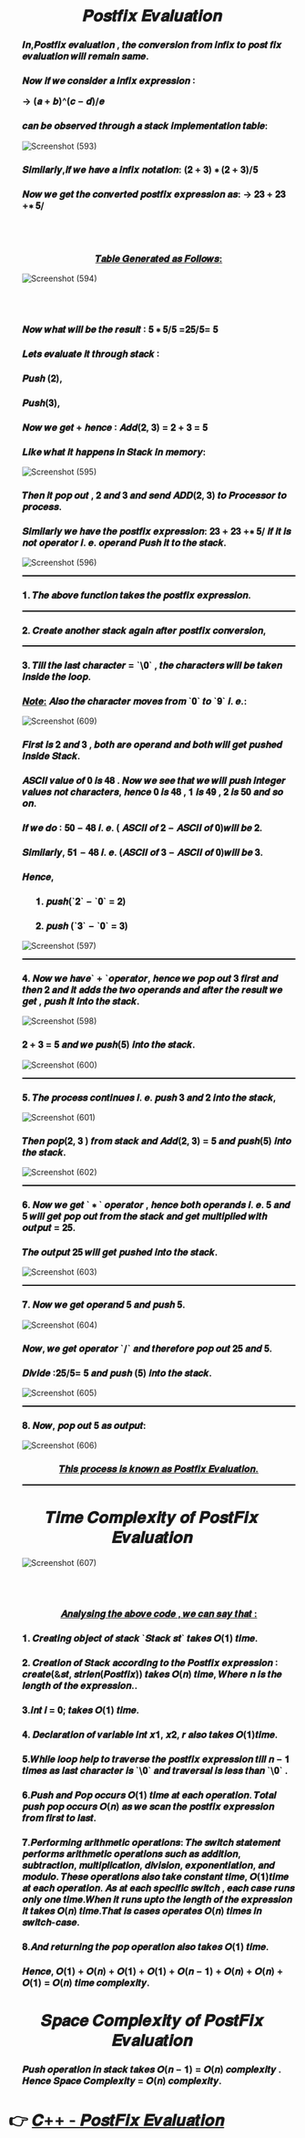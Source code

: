 <h1 align="Center">𝑷𝒐𝒔𝒕𝒇𝒊𝒙 𝑬𝒗𝒂𝒍𝒖𝒂𝒕𝒊𝒐𝒏</h1>
  
<ul>  
  
<h3>𝑰𝒏,𝑷𝒐𝒔𝒕𝒇𝒊𝒙 𝒆𝒗𝒂𝒍𝒖𝒂𝒕𝒊𝒐𝒏 , 𝒕𝒉𝒆 𝒄𝒐𝒏𝒗𝒆𝒓𝒔𝒊𝒐𝒏 𝒇𝒓𝒐𝒎 𝒊𝒏𝒇𝒊𝒙 𝒕𝒐
𝒑𝒐𝒔𝒕 𝒇𝒊𝒙 𝒆𝒗𝒂𝒍𝒖𝒂𝒕𝒊𝒐𝒏 𝒘𝒊𝒍𝒍 𝒓𝒆𝒎𝒂𝒊𝒏 𝒔𝒂𝒎𝒆.</h3>
<h3>𝑵𝒐𝒘 𝒊𝒇 𝒘𝒆 𝒄𝒐𝒏𝒔𝒊𝒅𝒆𝒓 𝒂 𝒊𝒏𝒇𝒊𝒙 𝒆𝒙𝒑𝒓𝒆𝒔𝒔𝒊𝒐𝒏 ∶
  
→ (𝒂 + 𝒃)^(𝒄 − 𝒅)/𝒆</h3>
  
<h3>  𝒄𝒂𝒏 𝒃𝒆 𝒐𝒃𝒔𝒆𝒓𝒗𝒆𝒅 𝒕𝒉𝒓𝒐𝒖𝒈𝒉 𝒂 𝒔𝒕𝒂𝒄𝒌 𝒊𝒎𝒑𝒍𝒆𝒎𝒆𝒏𝒕𝒂𝒕𝒊𝒐𝒏 𝒕𝒂𝒃𝒍𝒆:</h3>
  
![Screenshot (593)](https://github.com/AvinandanBose/PostFix_Evaluation-Space_Time_Complexity/assets/38869235/f4f784a3-83ef-47d8-a31f-ff752c6dbfc4)
  
<h3>𝑺𝒊𝒎𝒊𝒍𝒂𝒓𝒍𝒚,𝒊𝒇 𝒘𝒆 𝒉𝒂𝒗𝒆 𝒂 𝒊𝒏𝒇𝒊𝒙 𝒏𝒐𝒕𝒂𝒕𝒊𝒐𝒏:
(𝟐 + 𝟑) ∗ (𝟐 + 𝟑)/𝟓</h3>
  
<h3>𝑵𝒐𝒘 𝒘𝒆 𝒈𝒆𝒕 𝒕𝒉𝒆 𝒄𝒐𝒏𝒗𝒆𝒓𝒕𝒆𝒅 𝒑𝒐𝒔𝒕𝒇𝒊𝒙 𝒆𝒙𝒑𝒓𝒆𝒔𝒔𝒊𝒐𝒏 𝒂𝒔:
→ 𝟐𝟑 + 𝟐𝟑 +∗ 𝟓/</h3>
  
<br>  
<br> 
  
<h3 align="Center"><ins>𝑻𝒂𝒃𝒍𝒆 𝑮𝒆𝒏𝒆𝒓𝒂𝒕𝒆𝒅 𝒂𝒔 𝑭𝒐𝒍𝒍𝒐𝒘𝒔:</ins></h3>  
  
![Screenshot (594)](https://github.com/AvinandanBose/PostFix_Evaluation-Space_Time_Complexity/assets/38869235/1d79a57b-f29c-4ccb-a6ab-783a9935c66e)
  
<br>  
<br>
  
<h3>  𝑵𝒐𝒘 𝒘𝒉𝒂𝒕 𝒘𝒊𝒍𝒍 𝒃𝒆 𝒕𝒉𝒆 𝒓𝒆𝒔𝒖𝒍𝒕 ∶ 𝟓 ∗ 𝟓/𝟓 =𝟐𝟓/𝟓= 𝟓</h3>
  
<h3>𝑳𝒆𝒕𝒔 𝒆𝒗𝒂𝒍𝒖𝒂𝒕𝒆 𝒊𝒕 𝒕𝒉𝒓𝒐𝒖𝒈𝒉 𝒔𝒕𝒂𝒄𝒌 ∶</h3>
<h3>𝑷𝒖𝒔𝒉 (𝟐),</h3>
<h3>𝑷𝒖𝒔𝒉(𝟑),</h3>
<h3>𝑵𝒐𝒘 𝒘𝒆 𝒈𝒆𝒕 + 𝒉𝒆𝒏𝒄𝒆 ∶ 𝑨𝒅𝒅(𝟐, 𝟑) = 𝟐 + 𝟑 = 𝟓</h3>
<h3>𝑳𝒊𝒌𝒆 𝒘𝒉𝒂𝒕 𝒊𝒕 𝒉𝒂𝒑𝒑𝒆𝒏𝒔 𝒊𝒏 𝑺𝒕𝒂𝒄𝒌 𝒊𝒏 𝒎𝒆𝒎𝒐𝒓𝒚: </h3> 
  
![Screenshot (595)](https://github.com/AvinandanBose/PostFix_Evaluation-Space_Time_Complexity/assets/38869235/3f89591c-41fb-4494-95e6-c730975c0428)
  
  
 <h3> 𝑻𝒉𝒆𝒏 𝒊𝒕 𝒑𝒐𝒑 𝒐𝒖𝒕 , 𝟐 𝒂𝒏𝒅 𝟑 𝒂𝒏𝒅 𝒔𝒆𝒏𝒅 𝑨𝑫𝑫(𝟐, 𝟑) 𝒕𝒐 𝑷𝒓𝒐𝒄𝒆𝒔𝒔𝒐𝒓 𝒕𝒐
𝒑𝒓𝒐𝒄𝒆𝒔𝒔.</h3> 
<h3>𝑺𝒊𝒎𝒊𝒍𝒂𝒓𝒍𝒚 𝒘𝒆 𝒉𝒂𝒗𝒆 𝒕𝒉𝒆 𝒑𝒐𝒔𝒕𝒇𝒊𝒙 𝒆𝒙𝒑𝒓𝒆𝒔𝒔𝒊𝒐𝒏: 𝟐𝟑 + 𝟐𝟑 +∗ 𝟓/ 𝒊𝒇 𝒊𝒕 𝒊𝒔 𝒏𝒐𝒕 𝒐𝒑𝒆𝒓𝒂𝒕𝒐𝒓 𝒊. 𝒆. 𝒐𝒑𝒆𝒓𝒂𝒏𝒅 𝑷𝒖𝒔𝒉 𝒊𝒕 𝒕𝒐 𝒕𝒉𝒆 𝒔𝒕𝒂𝒄𝒌.</h3> 
  
![Screenshot (596)](https://github.com/AvinandanBose/PostFix_Evaluation-Space_Time_Complexity/assets/38869235/4ca7092c-2631-4ce7-a9bc-b6d84ec66c42)
  
 <hr style="color:black;background-color:black;height:2px">
 <h3>𝟏. 𝑻𝒉𝒆 𝒂𝒃𝒐𝒗𝒆 𝒇𝒖𝒏𝒄𝒕𝒊𝒐𝒏 𝒕𝒂𝒌𝒆𝒔 𝒕𝒉𝒆 𝒑𝒐𝒔𝒕𝒇𝒊𝒙 𝒆𝒙𝒑𝒓𝒆𝒔𝒔𝒊𝒐𝒏.</h3>
 <hr style="color:black;background-color:black;height:2px">  
 <h3>𝟐. 𝑪𝒓𝒆𝒂𝒕𝒆 𝒂𝒏𝒐𝒕𝒉𝒆𝒓 𝒔𝒕𝒂𝒄𝒌 𝒂𝒈𝒂𝒊𝒏 𝒂𝒇𝒕𝒆𝒓 𝒑𝒐𝒔𝒕𝒇𝒊𝒙 𝒄𝒐𝒏𝒗𝒆𝒓𝒔𝒊𝒐𝒏,</h3>
  <hr style="color:black;background-color:black;height:2px"> 
 <h3>𝟑. 𝑻𝒊𝒍𝒍 𝒕𝒉𝒆 𝒍𝒂𝒔𝒕 𝒄𝒉𝒂𝒓𝒂𝒄𝒕𝒆𝒓 = `\𝟎` , 𝒕𝒉𝒆 𝒄𝒉𝒂𝒓𝒂𝒄𝒕𝒆𝒓𝒔
𝒘𝒊𝒍𝒍 𝒃𝒆 𝒕𝒂𝒌𝒆𝒏 𝒊𝒏𝒔𝒊𝒅𝒆 𝒕𝒉𝒆 𝒍𝒐𝒐𝒑.</h3>
  
 <h3><ins>𝑵𝒐𝒕𝒆:</ins> 𝑨𝒍𝒔𝒐 𝒕𝒉𝒆 𝒄𝒉𝒂𝒓𝒂𝒄𝒕𝒆𝒓 𝒎𝒐𝒗𝒆𝒔 𝒇𝒓𝒐𝒎 `𝟎` 𝒕𝒐 `𝟗` 𝒊. 𝒆.:</h3> 
   
 ![Screenshot (609)](https://github.com/AvinandanBose/PostFix_Evaluation-Space_Time_Complexity/assets/38869235/b5c35610-e715-49cc-ae29-9c0633e8bb29)
   
 <h3>𝑭𝒊𝒓𝒔𝒕 𝒊𝒔 𝟐 𝒂𝒏𝒅 𝟑 , 𝒃𝒐𝒕𝒉 𝒂𝒓𝒆 𝒐𝒑𝒆𝒓𝒂𝒏𝒅 𝒂𝒏𝒅 𝒃𝒐𝒕𝒉 𝒘𝒊𝒍𝒍 𝒈𝒆𝒕 𝒑𝒖𝒔𝒉𝒆𝒅
𝒊𝒏𝒔𝒊𝒅𝒆 𝑺𝒕𝒂𝒄𝒌.</h3>
    
 <h3>𝑨𝑺𝑪𝑰𝑰 𝒗𝒂𝒍𝒖𝒆 𝒐𝒇 𝟎 𝒊𝒔 𝟒𝟖 . 𝑵𝒐𝒘 𝒘𝒆 𝒔𝒆𝒆 𝒕𝒉𝒂𝒕 𝒘𝒆 𝒘𝒊𝒍𝒍 𝒑𝒖𝒔𝒉 𝒊𝒏𝒕𝒆𝒈𝒆𝒓
𝒗𝒂𝒍𝒖𝒆𝒔 𝒏𝒐𝒕 𝒄𝒉𝒂𝒓𝒂𝒄𝒕𝒆𝒓𝒔, 𝒉𝒆𝒏𝒄𝒆 𝟎 𝒊𝒔 𝟒𝟖 , 𝟏 𝒊𝒔 𝟒𝟗 , 𝟐 𝒊𝒔 𝟓𝟎 𝒂𝒏𝒅
𝒔𝒐 𝒐𝒏.  </h3>
  
 <h3>𝑰𝒇 𝒘𝒆 𝒅𝒐 ∶ 𝟓𝟎 − 𝟒𝟖 𝒊. 𝒆. ( 𝑨𝑺𝑪𝑰𝑰 𝒐𝒇 𝟐 − 𝑨𝑺𝑪𝑰𝑰 𝒐𝒇 𝟎)𝒘𝒊𝒍𝒍 𝒃𝒆 𝟐.</h3>
 <h3>𝑺𝒊𝒎𝒊𝒍𝒂𝒓𝒍𝒚, 𝟓𝟏 − 𝟒𝟖 𝒊. 𝒆. (𝑨𝑺𝑪𝑰𝑰 𝒐𝒇 𝟑 − 𝑨𝑺𝑪𝑰𝑰 𝒐𝒇 𝟎)𝒘𝒊𝒍𝒍 𝒃𝒆 𝟑.</h3>
  
<h3>𝑯𝒆𝒏𝒄𝒆,</h3>
 
<ul>
  
<h3>𝟏. 𝒑𝒖𝒔𝒉(`𝟐` − `𝟎` = 𝟐)</h3>
<h3>𝟐. 𝒑𝒖𝒔𝒉 (`𝟑` − `𝟎` = 𝟑)</h3>
    
</ul>  
  
![Screenshot (597)](https://github.com/AvinandanBose/PostFix_Evaluation-Space_Time_Complexity/assets/38869235/124c4bf7-6bd3-458f-b29f-c34940816460)

  <hr style="color:black;background-color:black;height:2px">
  
<h3>𝟒. 𝑵𝒐𝒘 𝒘𝒆 𝒉𝒂𝒗𝒆` + `𝒐𝒑𝒆𝒓𝒂𝒕𝒐𝒓, 𝒉𝒆𝒏𝒄𝒆 𝒘𝒆 𝒑𝒐𝒑 𝒐𝒖𝒕 𝟑 𝒇𝒊𝒓𝒔𝒕
𝒂𝒏𝒅 𝒕𝒉𝒆𝒏 𝟐 𝒂𝒏𝒅 𝒊𝒕 𝒂𝒅𝒅𝒔 𝒕𝒉𝒆 𝒕𝒘𝒐 𝒐𝒑𝒆𝒓𝒂𝒏𝒅𝒔 𝒂𝒏𝒅 𝒂𝒇𝒕𝒆𝒓 𝒕𝒉𝒆 𝒓𝒆𝒔𝒖𝒍𝒕
𝒘𝒆 𝒈𝒆𝒕 , 𝒑𝒖𝒔𝒉 𝒊𝒕 𝒊𝒏𝒕𝒐 𝒕𝒉𝒆 𝒔𝒕𝒂𝒄𝒌.  </h3>
  
 ![Screenshot (598)](https://github.com/AvinandanBose/PostFix_Evaluation-Space_Time_Complexity/assets/38869235/c8fa8af5-cd48-4f6d-979e-0f8be54e57b2)
  
<h3>  𝟐 + 𝟑 = 𝟓 𝒂𝒏𝒅 𝒘𝒆 𝒑𝒖𝒔𝒉(𝟓) 𝒊𝒏𝒕𝒐 𝒕𝒉𝒆 𝒔𝒕𝒂𝒄𝒌.</h3>
  
![Screenshot (600)](https://github.com/AvinandanBose/PostFix_Evaluation-Space_Time_Complexity/assets/38869235/ad0e3092-7143-4da1-9332-bd7bb5ca3ed4)
  
 <hr style="color:black;background-color:black;height:2px">
  
  <h3>  𝟓. 𝑻𝒉𝒆 𝒑𝒓𝒐𝒄𝒆𝒔𝒔 𝒄𝒐𝒏𝒕𝒊𝒏𝒖𝒆𝒔 𝒊. 𝒆. 𝒑𝒖𝒔𝒉 𝟑 𝒂𝒏𝒅 𝟐 𝒊𝒏𝒕𝒐 𝒕𝒉𝒆 𝒔𝒕𝒂𝒄𝒌,</h3>
  
  ![Screenshot (601)](https://github.com/AvinandanBose/PostFix_Evaluation-Space_Time_Complexity/assets/38869235/78397399-7561-4d2a-b289-e7315dcef127)
  
<h3>  𝑻𝒉𝒆𝒏 𝒑𝒐𝒑(𝟐, 𝟑 ) 𝒇𝒓𝒐𝒎 𝒔𝒕𝒂𝒄𝒌 𝒂𝒏𝒅 𝑨𝒅𝒅(𝟐, 𝟑) = 𝟓 𝒂𝒏𝒅
𝒑𝒖𝒔𝒉(𝟓) 𝒊𝒏𝒕𝒐 𝒕𝒉𝒆 𝒔𝒕𝒂𝒄𝒌.</h3>
  
  ![Screenshot (602)](https://github.com/AvinandanBose/PostFix_Evaluation-Space_Time_Complexity/assets/38869235/63ac3307-51eb-484a-b869-d66e0630285d)

 <hr style="color:black;background-color:black;height:2px">
  
<h3>  𝟔. 𝑵𝒐𝒘 𝒘𝒆 𝒈𝒆𝒕 ` ∗ ` 𝒐𝒑𝒆𝒓𝒂𝒕𝒐𝒓 , 𝒉𝒆𝒏𝒄𝒆 𝒃𝒐𝒕𝒉 𝒐𝒑𝒆𝒓𝒂𝒏𝒅𝒔 𝒊. 𝒆.
𝟓 𝒂𝒏𝒅 𝟓 𝒘𝒊𝒍𝒍 𝒈𝒆𝒕 𝒑𝒐𝒑 𝒐𝒖𝒕 𝒇𝒓𝒐𝒎 𝒕𝒉𝒆 𝒔𝒕𝒂𝒄𝒌 𝒂𝒏𝒅 𝒈𝒆𝒕 𝒎𝒖𝒍𝒕𝒊𝒑𝒍𝒊𝒆𝒅
𝒘𝒊𝒕𝒉 𝒐𝒖𝒕𝒑𝒖𝒕 = 𝟐𝟓.</h3>
  
<h3>𝑻𝒉𝒆 𝒐𝒖𝒕𝒑𝒖𝒕 𝟐𝟓 𝒘𝒊𝒍𝒍 𝒈𝒆𝒕 𝒑𝒖𝒔𝒉𝒆𝒅 𝒊𝒏𝒕𝒐 𝒕𝒉𝒆 𝒔𝒕𝒂𝒄𝒌.  </h3>
  
![Screenshot (603)](https://github.com/AvinandanBose/PostFix_Evaluation-Space_Time_Complexity/assets/38869235/2c3884c1-81d3-46cc-9513-b7fd9b963c41)
  
 <hr style="color:black;background-color:black;height:2px">
    
  
 <h3>𝟕. 𝑵𝒐𝒘 𝒘𝒆 𝒈𝒆𝒕 𝒐𝒑𝒆𝒓𝒂𝒏𝒅 𝟓 𝒂𝒏𝒅 𝒑𝒖𝒔𝒉 𝟓.</h3>
  
 ![Screenshot (604)](https://github.com/AvinandanBose/PostFix_Evaluation-Space_Time_Complexity/assets/38869235/266686a1-e547-4864-9578-749237cdb110)
  
 <h3>𝑵𝒐𝒘, 𝒘𝒆 𝒈𝒆𝒕 𝒐𝒑𝒆𝒓𝒂𝒕𝒐𝒓 `/` 𝒂𝒏𝒅 𝒕𝒉𝒆𝒓𝒆𝒇𝒐𝒓𝒆 𝒑𝒐𝒑 𝒐𝒖𝒕 𝟐𝟓 𝒂𝒏𝒅 𝟓. </h3>
  
<h3>  𝑫𝒊𝒗𝒊𝒅𝒆 ∶𝟐𝟓/𝟓= 𝟓 𝒂𝒏𝒅 𝒑𝒖𝒔𝒉 (𝟓) 𝒊𝒏𝒕𝒐 𝒕𝒉𝒆 𝒔𝒕𝒂𝒄𝒌.</h3>
  
  ![Screenshot (605)](https://github.com/AvinandanBose/PostFix_Evaluation-Space_Time_Complexity/assets/38869235/26ddf741-5d5a-4000-b221-5a1e0c73f956)
  
 <hr style="color:black;background-color:black;height:2px">
  
<h3>  𝟖. 𝑵𝒐𝒘, 𝒑𝒐𝒑 𝒐𝒖𝒕 𝟓 𝒂𝒔 𝒐𝒖𝒕𝒑𝒖𝒕:</h3>
  
  ![Screenshot (606)](https://github.com/AvinandanBose/PostFix_Evaluation-Space_Time_Complexity/assets/38869235/68d63995-29d7-43ab-8352-3d16d887f85a)


<h3 align="Center"><ins>𝑻𝒉𝒊𝒔 𝒑𝒓𝒐𝒄𝒆𝒔𝒔 𝒊𝒔 𝒌𝒏𝒐𝒘𝒏 𝒂𝒔 𝑷𝒐𝒔𝒕𝒇𝒊𝒙 𝑬𝒗𝒂𝒍𝒖𝒂𝒕𝒊𝒐𝒏.</ins></h3>
  
 <hr style="color:black;background-color:black;height:2px">
  
</ul>  

<h1></h1>
<h1 align="Center">𝑻𝒊𝒎𝒆 𝑪𝒐𝒎𝒑𝒍𝒆𝒙𝒊𝒕𝒚 𝒐𝒇 𝑷𝒐𝒔𝒕𝑭𝒊𝒙 𝑬𝒗𝒂𝒍𝒖𝒂𝒕𝒊𝒐𝒏 </h1>
  
<ul>
  
  ![Screenshot (607)](https://github.com/AvinandanBose/PostFix_Evaluation-Space_Time_Complexity/assets/38869235/6bed0152-84ab-4702-aa65-b7d54461b267)

<br>
<br>  
<h3 align="Center"><ins>  𝑨𝒏𝒂𝒍𝒚𝒔𝒊𝒏𝒈 𝒕𝒉𝒆 𝒂𝒃𝒐𝒗𝒆 𝒄𝒐𝒅𝒆 , 𝒘𝒆 𝒄𝒂𝒏 𝒔𝒂𝒚 𝒕𝒉𝒂𝒕 :</ins></h3>
  
<h3>𝟏. 𝑪𝒓𝒆𝒂𝒕𝒊𝒏𝒈 𝒐𝒃𝒋𝒆𝒄𝒕 𝒐𝒇 𝒔𝒕𝒂𝒄𝒌 `𝑺𝒕𝒂𝒄𝒌 𝒔𝒕` 𝒕𝒂𝒌𝒆𝒔 𝑶(𝟏)
𝒕𝒊𝒎𝒆.</h3>
<h3>𝟐. 𝑪𝒓𝒆𝒂𝒕𝒊𝒐𝒏 𝒐𝒇 𝑺𝒕𝒂𝒄𝒌 𝒂𝒄𝒄𝒐𝒓𝒅𝒊𝒏𝒈 𝒕𝒐 𝒕𝒉𝒆 𝑷𝒐𝒔𝒕𝒇𝒊𝒙
𝒆𝒙𝒑𝒓𝒆𝒔𝒔𝒊𝒐𝒏 ∶ 𝒄𝒓𝒆𝒂𝒕𝒆(&𝒔𝒕, 𝒔𝒕𝒓𝒍𝒆𝒏(𝑷𝒐𝒔𝒕𝒇𝒊𝒙))
𝒕𝒂𝒌𝒆𝒔 𝑶(𝒏) 𝒕𝒊𝒎𝒆, 𝑾𝒉𝒆𝒓𝒆 𝒏 𝒊𝒔 𝒕𝒉𝒆 𝒍𝒆𝒏𝒈𝒕𝒉 𝒐𝒇 𝒕𝒉𝒆 𝒆𝒙𝒑𝒓𝒆𝒔𝒔𝒊𝒐𝒏.. </h3>
<h3>𝟑.𝒊𝒏𝒕 𝒊 = 𝟎; 𝒕𝒂𝒌𝒆𝒔 𝑶(𝟏) 𝒕𝒊𝒎𝒆.</h3>
<h3>𝟒. 𝑫𝒆𝒄𝒍𝒂𝒓𝒂𝒕𝒊𝒐𝒏 𝒐𝒇 𝒗𝒂𝒓𝒊𝒂𝒃𝒍𝒆 𝒊𝒏𝒕 𝒙𝟏, 𝒙𝟐, 𝒓 𝒂𝒍𝒔𝒐 𝒕𝒂𝒌𝒆𝒔 𝑶(𝟏)𝒕𝒊𝒎𝒆.</h3>
<h3>𝟓.𝑾𝒉𝒊𝒍𝒆 𝒍𝒐𝒐𝒑 𝒉𝒆𝒍𝒑 𝒕𝒐 𝒕𝒓𝒂𝒗𝒆𝒓𝒔𝒆 𝒕𝒉𝒆 𝒑𝒐𝒔𝒕𝒇𝒊𝒙 𝒆𝒙𝒑𝒓𝒆𝒔𝒔𝒊𝒐𝒏
𝒕𝒊𝒍𝒍 𝒏 − 𝟏 𝒕𝒊𝒎𝒆𝒔 𝒂𝒔 𝒍𝒂𝒔𝒕 𝒄𝒉𝒂𝒓𝒂𝒄𝒕𝒆𝒓 𝒊𝒔 `\𝟎` 𝒂𝒏𝒅 𝒕𝒓𝒂𝒗𝒆𝒓𝒔𝒂𝒍
𝒊𝒔 𝒍𝒆𝒔𝒔 𝒕𝒉𝒂𝒏 `\𝟎` .</h3>
<h3>𝟔.𝑷𝒖𝒔𝒉 𝒂𝒏𝒅 𝑷𝒐𝒑 𝒐𝒄𝒄𝒖𝒓𝒔 𝑶(𝟏) 𝒕𝒊𝒎𝒆 𝒂𝒕 𝒆𝒂𝒄𝒉 𝒐𝒑𝒆𝒓𝒂𝒕𝒊𝒐𝒏. 𝑻𝒐𝒕𝒂𝒍 𝒑𝒖𝒔𝒉 𝒑𝒐𝒑 𝒐𝒄𝒄𝒖𝒓𝒔 𝑶(𝒏) 𝒂𝒔 𝒘𝒆 𝒔𝒄𝒂𝒏 𝒕𝒉𝒆 𝒑𝒐𝒔𝒕𝒇𝒊𝒙 𝒆𝒙𝒑𝒓𝒆𝒔𝒔𝒊𝒐𝒏 𝒇𝒓𝒐𝒎 𝒇𝒊𝒓𝒔𝒕 𝒕𝒐 𝒍𝒂𝒔𝒕.</h3>
<h3>𝟕.𝑷𝒆𝒓𝒇𝒐𝒓𝒎𝒊𝒏𝒈 𝒂𝒓𝒊𝒕𝒉𝒎𝒆𝒕𝒊𝒄 𝒐𝒑𝒆𝒓𝒂𝒕𝒊𝒐𝒏𝒔: 𝑻𝒉𝒆 𝒔𝒘𝒊𝒕𝒄𝒉 𝒔𝒕𝒂𝒕𝒆𝒎𝒆𝒏𝒕
𝒑𝒆𝒓𝒇𝒐𝒓𝒎𝒔 𝒂𝒓𝒊𝒕𝒉𝒎𝒆𝒕𝒊𝒄 𝒐𝒑𝒆𝒓𝒂𝒕𝒊𝒐𝒏𝒔 𝒔𝒖𝒄𝒉 𝒂𝒔 𝒂𝒅𝒅𝒊𝒕𝒊𝒐𝒏,
𝒔𝒖𝒃𝒕𝒓𝒂𝒄𝒕𝒊𝒐𝒏, 𝒎𝒖𝒍𝒕𝒊𝒑𝒍𝒊𝒄𝒂𝒕𝒊𝒐𝒏, 𝒅𝒊𝒗𝒊𝒔𝒊𝒐𝒏, 𝒆𝒙𝒑𝒐𝒏𝒆𝒏𝒕𝒊𝒂𝒕𝒊𝒐𝒏,
𝒂𝒏𝒅 𝒎𝒐𝒅𝒖𝒍𝒐.
𝑻𝒉𝒆𝒔𝒆 𝒐𝒑𝒆𝒓𝒂𝒕𝒊𝒐𝒏𝒔 𝒂𝒍𝒔𝒐 𝒕𝒂𝒌𝒆 𝒄𝒐𝒏𝒔𝒕𝒂𝒏𝒕 𝒕𝒊𝒎𝒆, 𝑶(𝟏)𝒕𝒊𝒎𝒆 𝒂𝒕 𝒆𝒂𝒄𝒉 𝒐𝒑𝒆𝒓𝒂𝒕𝒊𝒐𝒏.
𝑨𝒔 𝒂𝒕 𝒆𝒂𝒄𝒉 𝒔𝒑𝒆𝒄𝒊𝒇𝒊𝒄 𝒔𝒘𝒊𝒕𝒄𝒉 , 𝒆𝒂𝒄𝒉 𝒄𝒂𝒔𝒆 𝒓𝒖𝒏𝒔 𝒐𝒏𝒍𝒚 𝒐𝒏𝒆 𝒕𝒊𝒎𝒆.𝑾𝒉𝒆𝒏 𝒊𝒕 𝒓𝒖𝒏𝒔 𝒖𝒑𝒕𝒐 𝒕𝒉𝒆 𝒍𝒆𝒏𝒈𝒕𝒉  𝒐𝒇 𝒕𝒉𝒆 𝒆𝒙𝒑𝒓𝒆𝒔𝒔𝒊𝒐𝒏 𝒊𝒕 𝒕𝒂𝒌𝒆𝒔 𝑶(𝒏) 𝒕𝒊𝒎𝒆.𝑻𝒉𝒂𝒕 𝒊𝒔 𝒄𝒂𝒔𝒆𝒔 𝒐𝒑𝒆𝒓𝒂𝒕𝒆𝒔 𝑶(𝒏) 𝒕𝒊𝒎𝒆𝒔 𝒊𝒏 𝒔𝒘𝒊𝒕𝒄𝒉-𝒄𝒂𝒔𝒆.</h3>
<h3>𝟖.𝑨𝒏𝒅 𝒓𝒆𝒕𝒖𝒓𝒏𝒊𝒏𝒈 𝒕𝒉𝒆 𝒑𝒐𝒑 𝒐𝒑𝒆𝒓𝒂𝒕𝒊𝒐𝒏 𝒂𝒍𝒔𝒐 𝒕𝒂𝒌𝒆𝒔 𝑶(𝟏) 𝒕𝒊𝒎𝒆.</h3> 
<h3>𝑯𝒆𝒏𝒄𝒆, 𝑶(𝟏) + 𝑶(𝒏) + 𝑶(𝟏) + 𝑶(𝟏) + 𝑶(𝒏 − 𝟏) + 𝑶(𝒏) +
𝑶(𝒏) + 𝑶(𝟏)  = 𝑶(𝒏) 𝒕𝒊𝒎𝒆 𝒄𝒐𝒎𝒑𝒍𝒆𝒙𝒊𝒕𝒚.</h3>  
  
  
</ul>  

<h1></h1>
<h1 align="Center">𝑺𝒑𝒂𝒄𝒆 𝑪𝒐𝒎𝒑𝒍𝒆𝒙𝒊𝒕𝒚 𝒐𝒇 𝑷𝒐𝒔𝒕𝑭𝒊𝒙 𝑬𝒗𝒂𝒍𝒖𝒂𝒕𝒊𝒐𝒏 </h1>

<ul>
  
<h3>𝑷𝒖𝒔𝒉 𝒐𝒑𝒆𝒓𝒂𝒕𝒊𝒐𝒏 𝒊𝒏 𝒔𝒕𝒂𝒄𝒌 𝒕𝒂𝒌𝒆𝒔 𝑶(𝒏 − 𝟏) =
𝑶(𝒏) 𝒄𝒐𝒎𝒑𝒍𝒆𝒙𝒊𝒕𝒚 . 𝑯𝒆𝒏𝒄𝒆 𝑺𝒑𝒂𝒄𝒆 𝑪𝒐𝒎𝒑𝒍𝒆𝒙𝒊𝒕𝒚 =
𝑶(𝒏) 𝒄𝒐𝒎𝒑𝒍𝒆𝒙𝒊𝒕𝒚.</h3> 
</ul>  


<h2> </h2>
<h1> 👉 <a href="https://github.com/AvinandanBose/CPLUSPLUS_DataStructure"> 𝑪++ - 𝑷𝒐𝒔𝒕𝑭𝒊𝒙 𝑬𝒗𝒂𝒍𝒖𝒂𝒕𝒊𝒐𝒏 </a> </h1>
